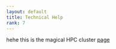 ```yaml
---
layout: default
title: Technical Help
rank: 7
---
```


hehe this is the magical HPC cluster [page](hpc_cluster.md)
